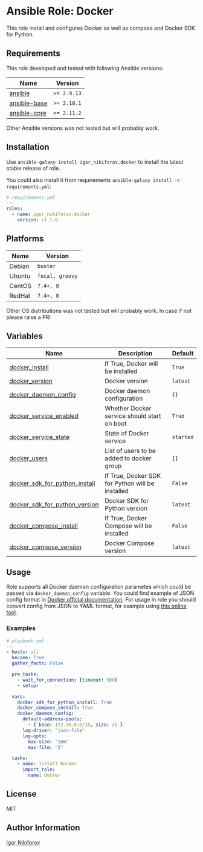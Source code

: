 # Ansible Role: Docker

This role install and configures Docker as well as compose and Docker SDK for Python.

## Requirements

This role developed and tested with following Ansible versions:

| Name                                                   | Version         |
|--------------------------------------------------------|-----------------|
| [ansible](https://pypi.org/project/ansible-base/)      | ```>= 2.9.13``` |
| [ansible-base](https://pypi.org/project/ansible-base/) | ```>= 2.10.1``` |
| [ansible-core](https://pypi.org/project/ansible-core/) | ```>= 2.11.2``` |

Other Ansible versions was not tested but will probably work.

## Installation

Use ```ansible-galaxy install igor_nikiforov.docker``` to install the latest stable release of role.

You could also install it from requirements ```ansible-galaxy install -r requirements.yml```:

```yaml
# requirements.yml
---
roles:
  - name: igor_nikiforov.docker
    version: v1.1.0
```

## Platforms

| Name   | Version             |
|--------|---------------------|
| Debian | ```buster```        |
| Ubuntu | ```focal, groovy``` |
| CentOS | ```7.4+, 8```       |
| RedHat | ```7.4+, 8```       |

Other OS distributions was not tested but will probably work. In case if not please raise a PR!

## Variables

| Name                                                                                                                   | Description                                      | Default   |
|------------------------------------------------------------------------------------------------------------------------|--------------------------------------------------|-----------|
| <a name="docker_install"></a> [docker_install](#variable\_docker_install)                                              | If True, Docker will be installed                | `True`    |
| <a name="docker_version"></a> [docker_version](#variable\docker_version)                                               | Docker version                                   | `latest`  |
| <a name="docker_daemon_config"></a> [docker_daemon_config](#variable\_docker_daemon_config)                            | Docker daemon configuration                      | `{}`      |
| <a name="docker_service_enabled"></a> [docker_service_enabled](#variable\_docker_service_enabled)                      | Whether Docker service should start on boot      | `True`    |
| <a name="docker_service_state"></a> [docker_service_state](#variable\_docker_service_state)                            | State of Docker service                          | `started` |
| <a name="docker_users"></a> [docker_users](#variable\_docker_users)                                                    | List of users to be added to docker group        | `[]`      |
| <a name="docker_sdk_for_python_install"></a> [docker_sdk_for_python_install](#variable\_docker_sdk_for_python_install) | If True, Docker SDK for Python will be installed | `False`   |
| <a name="docker_sdk_for_python_version"></a> [docker_sdk_for_python_version](#variable\_docker_sdk_for_python_version) | Docker SDK for Python version                    | `latest`  |
| <a name="docker_compose_install"></a> [docker_compose_install](#variable\_docker_compose_install)                      | If True, Docker Compose will be installed        | `False`   |
| <a name="docker_compose_version"></a> [docker_compose_version](#variable\_docker_compose_version)                      | Docker Compose version                           | `latest`  |

## Usage

Role supports all Docker daemon configuration parametes which could be passed via ```docker_daemon_config``` variable. You could find example of JSON config format in [Docker official documentation](https://docs.docker.com/engine/reference/commandline/dockerd/#daemon-configuration-file). For usage in role you should convert config from JSON to YAML format, for example using [this online tool](https://www.json2yaml.com/).


### Examples

```yaml
# playbook.yml
---
- hosts: all
  become: True
  gather_facts: False

  pre_tasks:
    - wait_for_connection: {timeout: 300}
    - setup:

  vars:
    docker_sdk_for_python_install: True
    docker_compose_install: True
    docker_daemon_config:
      default-address-pools:
        - { base: 172.16.0.0/16, size: 26 }
      log-driver: "json-file"
      log-opts:
        max-size: "10m"
        max-file: "3"

  tasks:
    - name: Install Docker
      import_role:
        name: docker
```

## License

MIT

## Author Information

[Igor Nikiforov](https://github.com/igor-nikiforov)